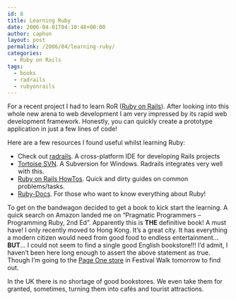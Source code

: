 ```yaml
---
id: 8
title: Learning Ruby
date: 2006-04-01T04:10:48+00:00
author: caphun
layout: post
permalink: /2006/04/learning-ruby/
categories:
  - Ruby on Rails
tags:
  - books
  - radrails
  - rubyonrails
---
```

For a recent project I had to learn RoR (<a href="http://www.rubyonrails.com/" target="_blank">Ruby on Rails</a>). After looking into this whole new arena to web development I am very impressed by its rapid web development framework. Honestly, you can quickly create a prototype application in just a few lines of code!

Here are a few resources I found useful whilst learning Ruby:

  * Check out <a href="http://www.radrails.org/" target="_blank">radrails</a>. A cross-platform IDE for developing Rails projects
  * <a href="http://tortoisesvn.tigris.org/" target="_blank">Tortoise SVN</a>. A Subversion for Windows. Radrails integrates very well with this.
  * <a href="http://wiki.rubyonrails.com/rails/pages/Howtos" target="_blank">Ruby on Rails HowTos</a>. Quick and dirty guides on common problems/tasks.
  * <a href="http://www.ruby-doc.org/" target="_blank">Ruby-Docs</a>. For those who want to know everything about Ruby!

To get on the bandwagon decided to get a book to kick start the learning. A quick search on Amazon landed me on &#8220;Pragmatic Programmers &#8211; Programming Ruby, 2nd Ed&#8221;. Apparently this is <span style="font-weight: bold">THE</span> definitive book! A must have! I only recently moved to Hong Kong. It&#8217;s a great city. It has everything a modern citizen would need from good food to endless entertainment&#8230; <span style="font-weight: bold">BUT</span>&#8230; I could not seem to find a single good English bookstore!!! I&#8217;d admit, I haven&#8217;t been here long enough to assert the above statement as true. Though I&#8217;m going to the <a href="http://www.pageonegroup.com/" target="_blank">Page One store</a> in Festival Walk tomorrow to find out.

In the UK there is no shortage of good bookstores. We even take them for granted, sometimes, turning them into cafés and tourist attractions.